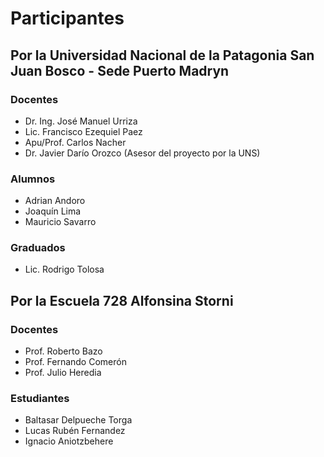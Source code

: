 # Participantes

## Por la Universidad Nacional de la Patagonia San Juan Bosco - Sede Puerto Madryn
### Docentes
* Dr. Ing. José Manuel Urriza
* Lic. Francisco Ezequiel Paez
* Apu/Prof. Carlos Nacher
* Dr. Javier Darío Orozco (Asesor del proyecto por la UNS)

### Alumnos
* Adrian Andoro
* Joaquín Lima
* Mauricio Savarro

### Graduados
* Lic. Rodrigo Tolosa

## Por la Escuela 728 Alfonsina Storni
### Docentes
* Prof. Roberto Bazo
* Prof. Fernando Comerón
* Prof. Julio Heredia

### Estudiantes
* Baltasar Delpueche Torga
* Lucas Rubén Fernandez
* Ignacio Aniotzbehere
